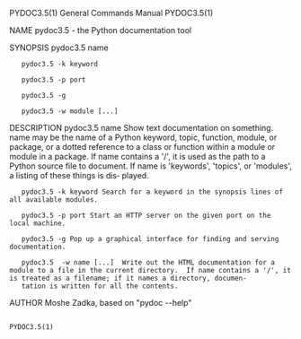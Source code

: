 PYDOC3.5(1)                                                                              General Commands Manual                                                                              PYDOC3.5(1)

NAME
       pydoc3.5 - the Python documentation tool

SYNOPSIS
       pydoc3.5 name

       pydoc3.5 -k keyword

       pydoc3.5 -p port

       pydoc3.5 -g

       pydoc3.5 -w module [...]

DESCRIPTION
       pydoc3.5  name  Show text documentation on something.  name may be the name of a Python keyword, topic, function, module, or package, or a dotted reference to a class or function within a module
       or module in a package.  If name contains a '/', it is used as the path to a Python source file to document. If name is 'keywords', 'topics', or 'modules', a listing  of  these  things  is  dis‐
       played.

       pydoc3.5 -k keyword Search for a keyword in the synopsis lines of all available modules.

       pydoc3.5 -p port Start an HTTP server on the given port on the local machine.

       pydoc3.5 -g Pop up a graphical interface for finding and serving documentation.

       pydoc3.5  -w name [...]  Write out the HTML documentation for a module to a file in the current directory.  If name contains a '/', it is treated as a filename; if it names a directory, documen‐
       tation is written for all the contents.

AUTHOR
       Moshe Zadka, based on "pydoc --help"

                                                                                                                                                                                              PYDOC3.5(1)
